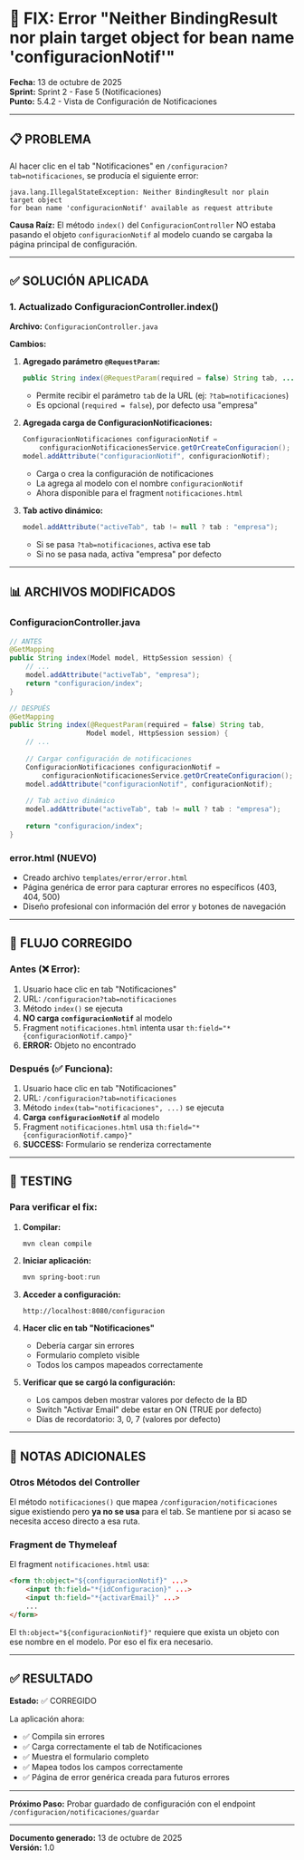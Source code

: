 # 🔧 FIX: Error "Neither BindingResult nor plain target object for bean name 'configuracionNotif'"

**Fecha:** 13 de octubre de 2025  
**Sprint:** Sprint 2 - Fase 5 (Notificaciones)  
**Punto:** 5.4.2 - Vista de Configuración de Notificaciones

---

## 📋 PROBLEMA

Al hacer clic en el tab "Notificaciones" en `/configuracion?tab=notificaciones`, se producía el siguiente error:

```
java.lang.IllegalStateException: Neither BindingResult nor plain target object 
for bean name 'configuracionNotif' available as request attribute
```

**Causa Raíz:**
El método `index()` del `ConfiguracionController` NO estaba pasando el objeto `configuracionNotif` al modelo cuando se cargaba la página principal de configuración.

---

## ✅ SOLUCIÓN APLICADA

### 1. **Actualizado ConfiguracionController.index()**

**Archivo:** `ConfiguracionController.java`

**Cambios:**

1. **Agregado parámetro `@RequestParam`:**
   ```java
   public String index(@RequestParam(required = false) String tab, ...)
   ```
   - Permite recibir el parámetro `tab` de la URL (ej: `?tab=notificaciones`)
   - Es opcional (`required = false`), por defecto usa "empresa"

2. **Agregada carga de ConfiguracionNotificaciones:**
   ```java
   ConfiguracionNotificaciones configuracionNotif = 
       configuracionNotificacionesService.getOrCreateConfiguracion();
   model.addAttribute("configuracionNotif", configuracionNotif);
   ```
   - Carga o crea la configuración de notificaciones
   - La agrega al modelo con el nombre `configuracionNotif`
   - Ahora disponible para el fragment `notificaciones.html`

3. **Tab activo dinámico:**
   ```java
   model.addAttribute("activeTab", tab != null ? tab : "empresa");
   ```
   - Si se pasa `?tab=notificaciones`, activa ese tab
   - Si no se pasa nada, activa "empresa" por defecto

---

## 📊 ARCHIVOS MODIFICADOS

### ConfiguracionController.java
```java
// ANTES
@GetMapping
public String index(Model model, HttpSession session) {
    // ...
    model.addAttribute("activeTab", "empresa");
    return "configuracion/index";
}

// DESPUÉS
@GetMapping
public String index(@RequestParam(required = false) String tab, 
                   Model model, HttpSession session) {
    // ...
    
    // Cargar configuración de notificaciones
    ConfiguracionNotificaciones configuracionNotif = 
        configuracionNotificacionesService.getOrCreateConfiguracion();
    model.addAttribute("configuracionNotif", configuracionNotif);
    
    // Tab activo dinámico
    model.addAttribute("activeTab", tab != null ? tab : "empresa");
    
    return "configuracion/index";
}
```

### error.html (NUEVO)
- Creado archivo `templates/error/error.html`
- Página genérica de error para capturar errores no específicos (403, 404, 500)
- Diseño profesional con información del error y botones de navegación

---

## 🔄 FLUJO CORREGIDO

### Antes (❌ Error):
1. Usuario hace clic en tab "Notificaciones"
2. URL: `/configuracion?tab=notificaciones`
3. Método `index()` se ejecuta
4. **NO carga `configuracionNotif`** al modelo
5. Fragment `notificaciones.html` intenta usar `th:field="*{configuracionNotif.campo}"`
6. **ERROR:** Objeto no encontrado

### Después (✅ Funciona):
1. Usuario hace clic en tab "Notificaciones"
2. URL: `/configuracion?tab=notificaciones`
3. Método `index(tab="notificaciones", ...)` se ejecuta
4. **Carga `configuracionNotif`** al modelo
5. Fragment `notificaciones.html` usa `th:field="*{configuracionNotif.campo}"`
6. **SUCCESS:** Formulario se renderiza correctamente

---

## 🧪 TESTING

### Para verificar el fix:

1. **Compilar:**
   ```powershell
   mvn clean compile
   ```

2. **Iniciar aplicación:**
   ```powershell
   mvn spring-boot:run
   ```

3. **Acceder a configuración:**
   ```
   http://localhost:8080/configuracion
   ```

4. **Hacer clic en tab "Notificaciones"**
   - Debería cargar sin errores
   - Formulario completo visible
   - Todos los campos mapeados correctamente

5. **Verificar que se cargó la configuración:**
   - Los campos deben mostrar valores por defecto de la BD
   - Switch "Activar Email" debe estar en ON (TRUE por defecto)
   - Días de recordatorio: 3, 0, 7 (valores por defecto)

---

## 📝 NOTAS ADICIONALES

### Otros Métodos del Controller

El método `notificaciones()` que mapea `/configuracion/notificaciones` sigue existiendo pero **ya no se usa** para el tab. Se mantiene por si acaso se necesita acceso directo a esa ruta.

### Fragment de Thymeleaf

El fragment `notificaciones.html` usa:
```html
<form th:object="${configuracionNotif}" ...>
    <input th:field="*{idConfiguracion}" ...>
    <input th:field="*{activarEmail}" ...>
    ...
</form>
```

El `th:object="${configuracionNotif}"` requiere que exista un objeto con ese nombre en el modelo. Por eso el fix era necesario.

---

## ✅ RESULTADO

**Estado:** ✅ CORREGIDO

La aplicación ahora:
- ✅ Compila sin errores
- ✅ Carga correctamente el tab de Notificaciones
- ✅ Muestra el formulario completo
- ✅ Mapea todos los campos correctamente
- ✅ Página de error genérica creada para futuros errores

---

**Próximo Paso:** Probar guardado de configuración con el endpoint `/configuracion/notificaciones/guardar`

---

**Documento generado:** 13 de octubre de 2025  
**Versión:** 1.0
